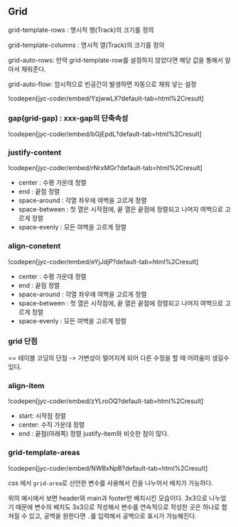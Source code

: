 ## Grid
grid-template-rows	: 명시적 행(Track)의 크기를 정의

grid-template-columns : 명시적 열(Track)의 크기를 정의

grid-auto-rows: 만약 grid-template-row를 설정하지 않았다면 해당 값을 통해서 알아서 채워준다.

grid-auto-flow: 암시적으로 빈공간이 발생하면 자동으로 채워 넣는 설정


!codepen[jyc-coder/embed/YzjwwLX?default-tab=html%2Cresult]



### gap(grid-gap) : xxx-gap의 단축속성

!codepen[jyc-coder/embed/bGjEpdL?default-tab=html%2Cresult]




### justify-content

!codepen[jyc-coder/embed/rNrxMGr?default-tab=html%2Cresult]

- center : 수평 가운데 정렬
- end : 끝점 정렬
- space-around : 각열 좌우에 여백을 고르게 정렬
- space-between : 첫 열은 시작점에, 끝 열은 끝점에 정렬되고 나머지 여백으로 고르게 정렬
- space-evenly : 모든 여백을 고르게 정렬 

### align-conetent

!codepen[jyc-coder/embed/eYjJdjP?default-tab=html%2Cresult]

- center : 수평 가운데 정렬
- end : 끝점 정렬
- space-around : 각열 좌우에 여백을 고르게 정렬
- space-between : 첫 열은 시작점에, 끝 열은 끝점에 정렬되고 나머지 여백으로 고르게 정렬
- space-evenly : 모든 여백을 고르게 정렬 



### grid 단점
== 테이블 코딩의 단점 -> 가변성이 떨어지게 되어 다른 수정을 할 때 어려움이 생길수 있다.

 
 
### align-item
!codepen[jyc-coder/embed/zYLroOQ?default-tab=html%2Cresult]

- start: 시작점 정렬
- center: 수직 가운데 정렬
- end : 끝점(아래쪽) 정렬
justify-item와 비슷한 점이 많다.



### grid-template-areas

!codepen[jyc-coder/embed/NWBxNpB?default-tab=html%2Cresult]



css 에서 `grid-area`로 선언한 변수를 사용해서 칸을 나누어서 배치가 가능하다.

위의 예시에서 보면 header와 main과 footer만 배치시킨 모습이다. 3x3으로 나누었기 때문에 변수의 배치도 3x3으로 작성해서 변수를 연속적으로 작성한 곳은 하나로 합쳐질 수 있고, 공백을 원한다면 `.`를 입력해서 공백으로 표시가 가능해진다.
